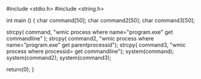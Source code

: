 


#include <stdio.h>
#include <string.h>

int main () {
   char command[50];
   char command2[50];
   char command3[50];

   strcpy( command, "wmic process where name="program.exe" get commandline" );
   strcpy( command2, "wmic process where name="program.exe" get parentprocessid");
   strcpy( command3, "wmic process where processid=<id number from previous command> get commandline");
   system(command);
   system(command2);
   system(command3);

   return(0);
} 






